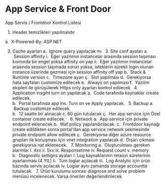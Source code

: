 # App Service & Front Door 

App Servis / Frontdoor  Kontrol Listesi
         
1. Header temizlikleri yapılmalıdır 

a.  X-Powered-By: ASP.NET
   
3. Cache ayarları
        a.  Ignore query yapılacak mı 
     
    3. Site conf ayaları
        a.  Session affinity
            i.  Eğer yazılımın instancelar arasında session taşıması kısmında bir engel yoksa affinity on yap
            ii.  Eğer yazılımın instancelar arasında session taşımada sorun yoksa, isteklerin sürekli login olunan instance üzerinde gezmesi için session affinity off yap
        b.  Stack & Runtime version
        c.  Timezone ayarı
        ç.  Slot yapılması 
        d.  Gerekiyorsa hata sayfaları customize edilecek
        e.  Always on yapılması
        f.  Yazılım ekipleri ile görüşülerek Https only ayarları kontrol edilecek
         
    4. Application insgiht turn on yapılacak
        a.  Code tarafında kaynaklar create edilecek.  
        b.  Portal tarafında app ins. Turn on ve Apply yapılacak.
         
    5. Backup
        a.  Backup customize edilecek.  
        b.  12 saatte bir alınacak
        c.  60 gün tutulacak
        ç.  Her app service için Özel container create edilecek. 
         
    6. Network
        a.  App service için private endpoint eklenecek 
        b.  Waf policy yapılandırılacak.
        c.  Frontdoor kaynağı create edildikten sonra portal'dan app service network sekmesinde private endpoint allow edilecek
        ç.  Gerekiyorsa diğer azure resource grupları ile konuşması için vnet integration yapılacak 
        d.  Dışarı çıkması gerekiyorsa nat eklenecek.
         
    7. Monitoring
        a.  Oluşturulması gereken alarmlar
            i. 4xx
            ii. 5xx
            iii. Responsetime
            iv. Request count
            v. memory   
        b.  Diagnostic settigns ayaları
            i. Log kaynaklarının retaion sürelerinin ayarlanması (4 YIL)
            ii.  Tüm loglar açılacak
            iii.  Log Analytic için ürün bazında servis açılacak 
            iv.  Loglar aynı zamanda storage accountta tutulacak.
             
    7. Ürün kurulumu sonrası diagnose and solve problem menüsü incelenecek.
       Varsa öneriler değerlendirilecek

